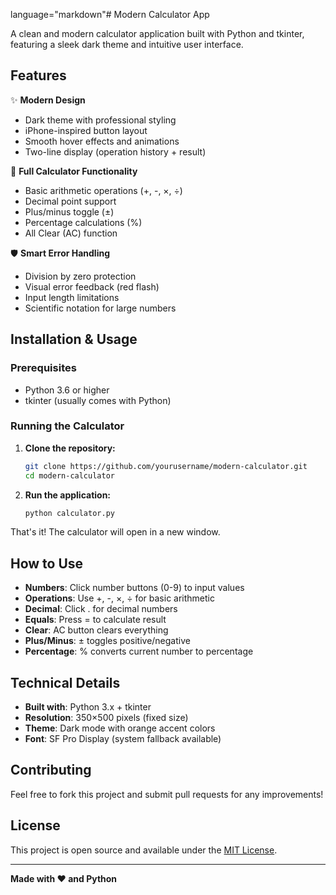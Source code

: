 language="markdown"# Modern Calculator App

A clean and modern calculator application built with Python and tkinter, featuring a sleek dark theme and intuitive user interface.

## Features

✨ **Modern Design**
- Dark theme with professional styling
- iPhone-inspired button layout
- Smooth hover effects and animations
- Two-line display (operation history + result)

🧮 **Full Calculator Functionality**
- Basic arithmetic operations (+, -, ×, ÷)
- Decimal point support
- Plus/minus toggle (±)
- Percentage calculations (%)
- All Clear (AC) function

🛡️ **Smart Error Handling**
- Division by zero protection
- Visual error feedback (red flash)
- Input length limitations
- Scientific notation for large numbers

## Installation & Usage

### Prerequisites
- Python 3.6 or higher
- tkinter (usually comes with Python)

### Running the Calculator

1. **Clone the repository:**
   ```bash
   git clone https://github.com/yourusername/modern-calculator.git
   cd modern-calculator
   ```

2. **Run the application:**
   ```bash
   python calculator.py
   ```

That's it! The calculator will open in a new window.

## How to Use

- **Numbers**: Click number buttons (0-9) to input values
- **Operations**: Use +, -, ×, ÷ for basic arithmetic
- **Decimal**: Click . for decimal numbers
- **Equals**: Press = to calculate result
- **Clear**: AC button clears everything
- **Plus/Minus**: ± toggles positive/negative
- **Percentage**: % converts current number to percentage

## Technical Details

- **Built with**: Python 3.x + tkinter
- **Resolution**: 350×500 pixels (fixed size)
- **Theme**: Dark mode with orange accent colors
- **Font**: SF Pro Display (system fallback available)

## Contributing

Feel free to fork this project and submit pull requests for any improvements!

## License

This project is open source and available under the [MIT License](LICENSE).

---

**Made with ❤️ and Python**